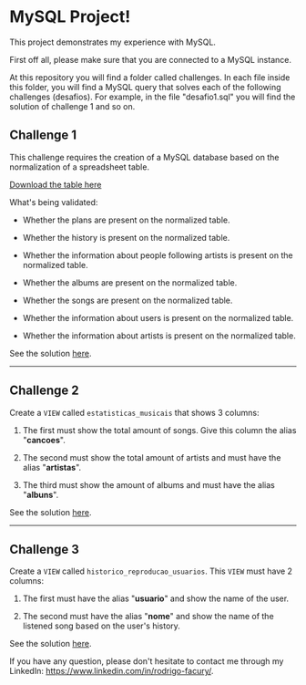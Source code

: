 # MySQL Project!

This project demonstrates my experience with MySQL.

First off all, please make sure that you are connected to a MySQL instance.

At this repository you will find a folder called challenges. In each file inside this folder, you will find a MySQL query that solves each of the following challenges (desafios). For example, in the file "desafio1.sql" you will find the solution of challenge 1 and so on.

## Challenge 1

This challenge requires the creation of a MySQL database based on the normalization of a spreadsheet table.

[Download the table here](./SpotifyClone-Non-NormalizedTable.xlsx)

What's being validated:

- Whether the plans are present on the normalized table.

- Whether the history is present on the normalized table.

- Whether the information about people following artists is present on the normalized table.

- Whether the albums are present on the normalized table.

- Whether the songs are present on the normalized table.

- Whether the information about users is present on the normalized table.

- Whether the information about artists is present on the normalized table.

See the solution [here](desafio1.sql).

---

## Challenge 2

Create a `VIEW` called `estatisticas_musicais` that shows 3 columns:

1. The first must show the total amount of songs. Give this column the alias "**cancoes**".

2. The second must show the total amount of artists and must have the alias "**artistas**".

3. The third must show the amount of albums and must have the alias "**albuns**".

See the solution [here](desafio2.sql).

---

## Challenge 3

Create a `VIEW` called `historico_reproducao_usuarios`. This `VIEW` must have 2 columns:

1. The first must have the alias "**usuario**" and show the name of the user.

2. The second must have the alias "**nome**" and show the name of the listened song based on the user's history.

See the solution [here](desafio3.sql).

If you have any question, please don't hesitate to contact me through my LinkedIn: https://www.linkedin.com/in/rodrigo-facury/.
